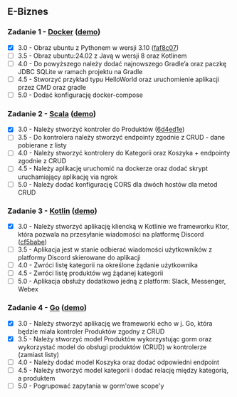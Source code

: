 E-Biznes
---

### Zadanie 1 - [Docker](/zad1/) ([demo](/demos/zad1.mp4))
- [x] 3.0 - Obraz ubuntu z Pythonem w wersji 3.10 ([faf8c07](https://github.com/Tymec/e-biznes/commit/faf8c07576cba5b4c1ea737b856b8e4abe1598f5))
- [ ] 3.5 - Obraz ubuntu:24.02 z Javą w wersji 8 oraz Kotlinem
- [ ] 4.0 - Do powyższego należy dodać najnowszego Gradle’a oraz paczkę JDBC SQLite w ramach projektu na Gradle
- [ ] 4.5 - Stworzyć przykład typu HelloWorld oraz uruchomienie aplikacji przez CMD oraz gradle
- [ ] 5.0 - Dodać konfigurację docker-compose

### Zadanie 2 - [Scala](/zad2/) ([demo](/demos/zad2.mp4))
- [x] 3.0 - Należy stworzyć kontroler do Produktów ([6d4ed1e](https://github.com/Tymec/e-biznes/commit/6d4ed1efb9453faa1b9921fe1831265ab5c282b0))
- [ ] 3.5 - Do kontrolera należy stworzyć endpointy zgodnie z CRUD - dane pobierane z listy
- [ ] 4.0 - Należy stworzyć kontrolery do Kategorii oraz Koszyka + endpointy zgodnie z CRUD
- [ ] 4.5 - Należy aplikację uruchomić na dockerze oraz dodać skrypt uruchamiający aplikację via ngrok
- [ ] 5.0 - Należy dodać konfigurację CORS dla dwóch hostów dla metod CRUD

### Zadanie 3 - [Kotlin](/zad3/) ([demo](/demos/zad3.mp4))
- [x] 3.0 - Należy stworzyć aplikację kliencką w Kotlinie we frameworku Ktor, która pozwala na przesyłanie wiadomości na platformę Discord ([cf5babe](https://github.com/Tymec/e-biznes/commit/cf5babeac3e2664b4b6078f4b3f6b2ba4746c2ab))
- [ ] 3.5 - Aplikacja jest w stanie odbierać wiadomości użytkowników z platformy Discord skierowane do aplikacji
- [ ] 4.0 - Zwróci listę kategorii na określone żądanie użytkownika
- [ ] 4.5 - Zwróci listę produktów wg żądanej kategorii
- [ ] 5.0 - Aplikacja obsłuży dodatkowo jedną z platform: Slack, Messenger, Webex

### Zadanie 4 - [Go](/zad4/) ([demo](/demos/zad4.mp4))
- [x] 3.0 - Należy stworzyć aplikację we frameworki echo w j. Go, która będzie miała kontroler Produktów zgodny z CRUD
- [x] 3.5 - Należy stworzyć model Produktów wykorzystując gorm oraz wykorzystać model do obsługi produktów (CRUD) w kontrolerze (zamiast listy)
- [ ] 4.0 - Należy dodać model Koszyka oraz dodać odpowiedni endpoint
- [ ] 4.5 - Należy stworzyć model kategorii i dodać relację między kategorią, a produktem
- [ ] 5.0 - Pogrupować zapytania w gorm'owe scope'y
